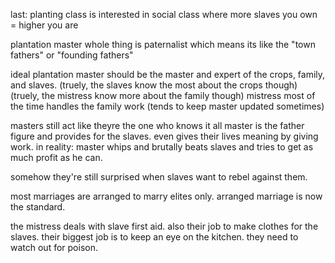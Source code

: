 last: planting class is interested in social class where more slaves you own = higher you are

plantation master
whole thing is paternalist which means its like the "town fathers" or "founding fathers"

ideal plantation master should be the master and expert of the crops, family, and slaves.
(truely, the slaves know the most about the crops though)
(truely, the mistress know more about the family though)
mistress most of the time handles the family work (tends to keep master updated sometimes)

masters still act like theyre the one who knows it all
master is the father figure and provides for the slaves. even gives their lives meaning by giving work.
in reality: master whips and brutally beats slaves and tries to get as much profit as he can.

somehow they're still surprised when slaves want to rebel against them.

most marriages are arranged to marry elites only.
arranged marriage is now the standard.

the mistress deals with slave first aid. also their job to make clothes for the slaves. their biggest job is to keep an eye on the kitchen. they need to watch out for poison. 

